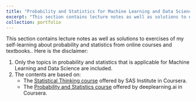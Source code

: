 ```yaml
---
title: "Probability and Statistics for Machine Learning and Data Science"
excerpt: "This section contains lecture notes as well as solutions to exercises of my self-learning about probability and statistics from online courses and textbooks."
collection: portfolio
---
```


This section contains lecture notes as well as solutions to exercises of my self-learning about probability and statistics from online courses and textbooks.. Here is the disclaimer:
1. Only the topics in probability and statistics that is applicable for Machine Learning and Data Science are included.
2. The contents are based on:
    * The [Statistical Thinking course](https://www.coursera.org/learn/statistical-thinking-applied-statistics/home) offered by SAS Institute in Coursera.
    * The [Probability and Statistics course](https://www.coursera.org/learn/machine-learning-probability-and-statistics) offered by deeplearning.ai in Coursera.
